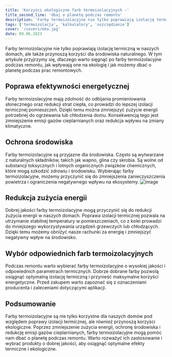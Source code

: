 ```yaml
---
title: 'Korzyści ekologiczne farb termoizolacyjnych -'
title_second_line: 'dbaj o planetę podczas remontu'
description: 'Farby termoizolacyjne nie tylko poprawiają izolację termiczną, ale także przynoszą korzyści ekologiczne. W tym artykule omówimy, dlaczego warto sięgnąć po farby termoizolacyjne podczas remontu, jak wpływają one na środowisko i jak dbać o planetę podczas prac remontowych.'
tags: ['termoizolacja', 'kalkulatory', 'oszczędzanie']
cover: '/covers/eko.jpg'
date: 09.06.2023
---
```


Farby termoizolacyjne nie tylko poprawiają izolację termiczną w naszych domach, ale także przynoszą korzyści dla środowiska naturalnego. W tym artykule przyjrzymy się, dlaczego warto sięgnąć po farby termoizolacyjne podczas remontu, jak wpływają one na ekologię i jak możemy dbać o planetę podczas prac remontowych.

## Poprawa efektywności energetycznej

Farby termoizolacyjne mają zdolność do odbijania promieniowania słonecznego oraz redukcji strat ciepła, co prowadzi do lepszej izolacji termicznej pomieszczeń. Dzięki temu można zmniejszyć zużycie energii potrzebnej do ogrzewania lub chłodzenia domu. Konsekwencją tego jest zmniejszenie emisji gazów cieplarnianych oraz redukcja wpływu na zmiany klimatyczne.

## Ochrona środowiska

Farby termoizolacyjne są przyjazne dla środowiska. Często są wytwarzane z naturalnych składników, takich jak wapno, glina czy skrobia. Są wolne od substancji toksycznych i lotnych organicznych związków chemicznych, które mogą szkodzić zdrowiu i środowisku. Wybierając farby termoizolacyjne, możemy przyczynić się do zmniejszenia zanieczyszczenia powietrza i ograniczenia negatywnego wpływu na ekosystemy.
![image](/covers/eko.jpg)

## Redukcja zużycia energii

Dobrej jakości farby termoizolacyjne mogą przyczynić się do redukcji zużycia energii w naszych domach. Poprawa izolacji termicznej pozwala na utrzymanie stabilnej temperatury w pomieszczeniach, co z kolei prowadzi do mniejszego wykorzystywania urządzeń grzewczych lub chłodzących. Dzięki temu możemy obniżyć nasze rachunki za energię i zmniejszyć negatywny wpływ na środowisko.

## Wybór odpowiednich farb termoizolacyjnych

Podczas remontu warto wybierać farby termoizolacyjne o wysokiej jakości i odpowiednich parametrach termicznych. Dobrze dobrane farby pozwolą osiągnąć optymalną izolację termiczną i przynieść maksymalne korzyści energetyczne. Przed zakupem warto zapoznać się z oznaczeniami producenta i zaleceniami dotyczącymi aplikacji.

## Podsumowanie

Farby termoizolacyjne są nie tylko korzystne dla naszych domów pod względem poprawy izolacji termicznej, ale również przynoszą korzyści ekologiczne. Poprzez zmniejszenie zużycia energii, ochronę środowiska i redukcję emisji gazów cieplarnianych, farby termoizolacyjne mogą pomóc nam dbać o planetę podczas remontu. Warto rozważyć ich zastosowanie i wybrać produkty o dobrej jakości, aby osiągnąć optymalne efekty termiczne i ekologiczne.
